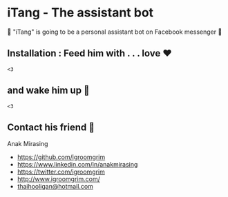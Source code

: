 # iTang - The assistant bot
:dog: "iTang" is going to be a personal assistant bot on Facebook messenger :robot:

## Installation : Feed him with . . . love :heart:
```
<3
```
## and wake him up 🤗
```
<3
```

## Contact his friend 🕺

Anak Mirasing

- https://github.com/igroomgrim
- https://www.linkedin.com/in/anakmirasing
- https://twitter.com/igroomgrim
- http://www.igroomgrim.com/
- thaihooligan@hotmail.com
